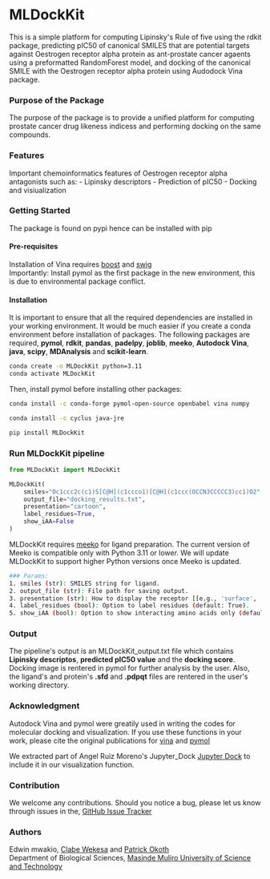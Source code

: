 # MLDockKit
This is a simple platform for computing Lipinsky's Rule of five using the rdkit package, predicting pIC50 of canonical SMILES that are potential targets against Oestrogen receptor alpha protein as ant-prostate cancer agaents using a preformatted RandomForest model, and docking of the canonical SMILE with the Oestrogen receptor alpha protein using Audodock Vina package. 
### Purpose of the Package
The purpose of the package is to provide a unified platform for computing prostate cancer drug likeness indicess and performing docking on the same compounds. 
### Features
Important chemoinformatics features of Oestrogen receptor alpha antagonists such as:
    - Lipinsky descriptors
    - Prediction of pIC50
    - Docking and visiualization 
### Getting Started
The package is found on pypi hence can be installed with pip
#### Pre-requisites
Installation of Vina requires [boost](https://www.boost.org/doc/libs/1_83_0/tools/build/doc/html/index.html#bbv2.installation) and [swig](https://www.swig.org/)  
Importantly: Install pymol as the first package in the new environment, this is due to environmental package conflict.
#### Installation
It is important to ensure that all the required dependencies are installed in your working environment. It would be much easier if you create a conda environment before installation of packages. The following packages are required, **pymol**, **rdkit**, **pandas**, **padelpy**, **joblib**, **meeko**, **Autodock Vina**, **java**, **scipy**, **MDAnalysis** and **scikit-learn**.
```bash
conda create -n MLDockKit python=3.11
conda activate MLDockKit
```
Then, install pymol before installing other packages:
```bash
conda install -c conda-forge pymol-open-source openbabel vina numpy

conda install -c cyclus java-jre

pip install MLDockKit
```

### Run MLDockKit pipeline

```python
from MLDockKit import MLDockKit

MLDockKit(
    smiles="Oc1ccc2c(c1)S[C@H](c1ccco1)[C@H](c1ccc(OCCN3CCCCC3)cc1)O2", 
    output_file="docking_results.txt",
    presentation="cartoon", 
    label_residues=True, 
    show_iAA=False
)
```
MLDockKit requires [meeko](https://github.com/forlilab/Meeko) for ligand preparation. The current version of Meeko is compatible only with Python 3.11 or lower. We will update MLDockKit to support higher Python versions once Meeko is updated.

```bash
### Params:
1. smiles (str): SMILES string for ligand.
2. output_file (str): File path for saving output.
3. presentation (str): How to display the receptor [[e.g., 'surface', 'sticks', 'spheres', 'cartoon', etc.] default: 'cartoon')].
4. label_residues (bool): Option to label residues (default: True).
5. show_iAA (bool): Option to show interacting amino acids only (default: True).
```
### Output
The pipeline's output is an MLDockKit_output.txt file which contains **Lipinsky descriptos**, **predicted pIC50 value** and the **docking score**. Docking image is rentered in pymol for further analysis by the user. Also, the ligand's and protein's **.sfd** and **.pdpqt** files are rentered in the user's working directory.

### Acknowledgment
Autodock Vina and pymol were greatily used in writing the codes for molecular docking and visualization. If you use these functions in your work, please cite the original publications for [vina](https://pubs.acs.org/doi/10.1021/acs.jcim.1c00203) and [pymol](https://citeseerx.ist.psu.edu/document?repid=rep1&type=pdf&doi=ab82608e9a44c17b60d7f908565fba628295dc72#page=44)

We extracted part of Angel Ruiz Moreno's Jupyter_Dock [Jupyter Dock](https://github.com/AngelRuizMoreno/Jupyter_Dock) to include it in our visualization function. 

### Contribution
We welcome any contributions. Should you notice a bug, please let us know through issues in the, [GitHub Issue Tracker](https://github.com/clabe-wekesa/MLDockKit/issues)

### Authors
Edwin mwakio, [Clabe Wekesa](https://www.ice.mpg.de/246268/group-members) and [Patrick Okoth](https://mmust.ac.ke/staffprofiles/index.php/dr-patrick-okoth)  
Department of Biological Sciences, [Masinde Muliro University of Science and Technology](https://www.mmust.ac.ke/)
 
